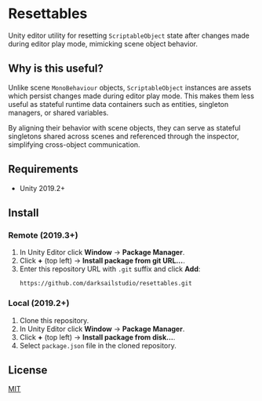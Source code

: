 # Resettables

Unity editor utility for resetting `ScriptableObject` state after changes made during editor play mode, mimicking scene object behavior.

## Why is this useful?

Unlike scene `MonoBehaviour` objects, `ScriptableObject` instances are assets which persist changes made during editor play mode. This makes them less useful as stateful runtime data containers such as entities, singleton managers, or shared variables.

By aligning their behavior with scene objects, they can serve as stateful singletons shared across scenes and referenced through the inspector, simplifying cross-object communication.

## Requirements

- Unity 2019.2+

## Install

### Remote (2019.3+)

1. In Unity Editor click **Window** → **Package Manager**.
2. Click **+** (top left) → **Install package from git URL…**.
3. Enter this repository URL with `.git` suffix and click **Add**:
	```
	https://github.com/darksailstudio/resettables.git
	```

### Local (2019.2+)

1. Clone this repository.
1. In Unity Editor click **Window** → **Package Manager**.
2. Click **+** (top left) → **Install package from disk…**.
3. Select `package.json` file in the cloned repository.

## License

[MIT](LICENSE.md)
